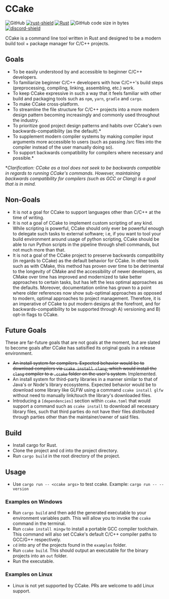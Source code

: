 [discord-shield]: https://img.shields.io/discord/1031520677787865108
[discord-invite]: https://discord.com/invite/xyaKBzarJs

[actions-shield]: https://github.com/bvanseg/ccake/actions/workflows/rust.yml/badge.svg
[actions-yml]: https://github.com/bvanseg/ccake/actions/workflows/rust.yml

[license]: https://img.shields.io/github/license/bvanseg/ccake
[code-size]: https://img.shields.io/github/languages/code-size/bvanseg/ccake

[rust-lang]: https://www.rust-lang.org/
[rust-shield]: https://img.shields.io/badge/Made%20with-Rust-1f425f.svg

# CCake

![GitHub][license]
[![rust-shield][]][rust-lang]
[![Rust][actions-shield]][actions-yml]
![GitHub code size in bytes][code-size]
[![discord-shield][]][discord-invite]

CCake is a command line tool written in Rust and designed to be a modern build tool + package manager for C/C++ projects.

## Goals

- To be easily understood by and accessible to beginner C/C++ developers.
- To familiarize beginner C/C++ developers with how C/C++'s build steps (preprocessing, compiling, linking, assembling, etc.) work.
- To keep CCake expressive in such a way that it feels familiar with other build and packaging tools such as `npm`, `yarn`, `gradle` and `cargo`.
- To make CCake cross-platform.
- To streamline the file structure for C/C++ projects into a more modern design pattern becoming increasingly and commonly used throughout the industry.
- To prioritize good project design patterns and habits over CCake's own backwards-compatibility (as the default).*
- To supplement modern compiler systems by making compiler input arguments more accessible to users (such as passing /src files into the compiler instead of the user manually doing so).
- To support backwards compatibility for compilers where necessary and possible.*

**Clarification: CCake as a tool does not seek to be backwards compatible in regards to running CCake's commands. However, maintaining backwards compatibility for compilers (such as GCC or Clang) is a goal that is in mind.*

## Non-Goals

- It is not a goal for CCake to support languages other than C/C++ at the time of writing.
- It is not a goal of CCake to implement custom scripting of any kind. While scripting is powerful, CCake should only ever be powerful enough to delegate such tasks to external software; i.e, if you want to tool your build environment around usage of python scripting, CCake should be able to run Python scripts in the pipeline through shell commands, but not much more than that.
- It is not a goal of the CCake project to preserve backwards compatibility (in regards to CCake) as the default behavior for CCake. In other tools such as with CMake, this method has proven over time to be detrimental to the longevity of CMake and the accessibility of newer developers, as CMake over time has improved and modernized to take better approaches to certain tasks, but has left the less optimal approaches as the defaults. Moreover, documentation online has grown to a point where older references now show sub-optimal approaches as opposed to modern, optimal approaches to project management. Therefore, it is an imperative of CCake to put modern designs at the forefront, and for backwards-compatibility to be supported through A) versioning and B) opt-in flags to CCake.

## Future Goals

These are far-future goals that are not goals at the moment, but are slated to become goals after CCake has satisified its original goals in a release environment.

- ~~An install system for compilers. Expected behavior would be to download compilers via `ccake install clang`, which would install the `clang` compiler to a `.ccake` folder on the user's system.~~ Implemented.
- An install system for third-party libraries in a manner similar to that of Java's or Node's library ecosystems. Expected behavior would be to download some library like GLFW using a command `ccake install glfw` without need to manually link/touch the library's downloaded files.
- Introducing a `[dependencies]` section within `ccake.toml` that would support a command such as `ccake install` to download all necessary library files, such that third parties do not have their files distributed through parties other than the maintainer/owner of said files.

## Build

- Install cargo for Rust.
- Clone the project and cd into the project directory.
- Run `cargo build` in the root directory of the project.

## Usage

- Use `cargo run -- <ccake args>` to test ccake. Example: `cargo run -- --version`

### Examples on Windows

- Run `cargo build` and then add the generated executable to your environment variables path. This will allow you to invoke the `ccake` command in the terminal.
- Run `ccake install mingw` to install a portable GCC compiler toolchain. This command will also set CCake's default C/C++ compiler paths to GCC/G++ respectively.
- `cd` into any of the projects found in the `examples` folder.
- Run `ccake build`. This should output an executable for the binary projects into an `out` folder.
- Run the executable.

### Examples on Linux

- Linux is not yet supported by CCake. PRs are welcome to add Linux support.
